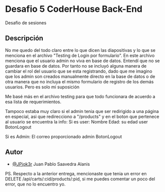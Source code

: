 
# Desafio 5 CoderHouse Back-End

Desafio de sesiones


## Descripción

No me quedo del todo claro entre lo que dicen las diapositivas y lo que se menciona en el archivo "Testing de Login por formulario".
En este archivo menciona que el usuario admin no viva en base de datos. Entendí que no se guardara en base de datos.
Por tanto no se incluyó alguna manera de cambiar el rol del usuario que se esta registrando, dado que me imagino que los admin son creados
manualmente directo en la base de datos o de otra manera que no incluya el mismo formulario de registro de los demás usuarios. Pero es solo mi
suposición

Me basé más en el archivo testing para que todo funcionara de acuerdo a esa lista de requerimientos.

Tampoco estaba muy claro si el admin tenia que ser redirigido a una página en especial, asi que redirecciono a "/products" y en el boton que pertenece
al usuario se encuentra la info:
Si es user:
Nombre
Edad: su edad
user
BotonLogout

Si es Admin:
El correo proporcionado
admin
BotonLogout


## Autor

- [@JPjok3r](https://github.com/JPjok3r) Juan Pablo Saavedra Alanis

PS. Respecto a la anterior entrega, mencionaste que tenia un error en DELETE /api/carts/:cid/products/:pid, si me puedes comentar un poco del error, que no lo 
encuentro yo.


